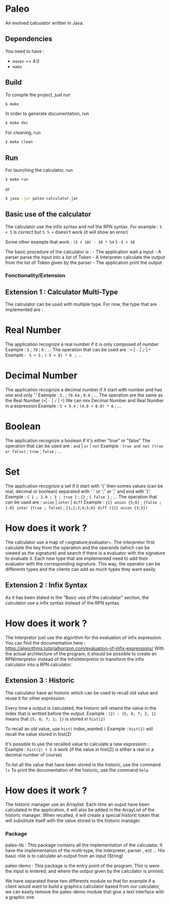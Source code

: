 # Paleo

An evolved calculator written in Java.

## Dependencies

You need to have :

* `maven` >= 4.0
* `make`
 
## Build

To compile the project, just run

```zsh
$ make
```

In order to generate documentation, run

```zsh
$ make doc
```

For cleaning, run

```zsh
$ make clean
```

## Run

For launching the calculator, run

```zsh
$ make run
```

or

```zsh
$ java -jar paleo-calculator.jar
```

## Basic use of the calculator

The calculator use the infix syntax and not the RPN syntax.
For example : 
` 5 + 5 ` is correct but
` 5 5 + ` doesn't work (it will show an error) 

Some other example that work :
` (5 + 10) - 10 * 54 `
` 5 `
` -5 + 10 `

The basic procedure of the calculator is :
	- The application wait a input
	- A parser parse the input into a list of Token 
	- A Interpreter calculate the output from the list of Token given by the parser
	- The application print the output

### Fonctionality/Extension 
## Extension 1 : Calculator Multi-Type

The calculator can be used with multiple type. 
For now, the type that are implemented are :

# Real Number 

The application recognize a real number if it is only composed of number
Example : `5` ; `78` ; `0` ; ...
The operation that can be used are : `+` | `-` | `/` | `*`
Example : ` 5 + 5` ; `(-5 + 8) * 6 ` ; ...

# Decimal Number 

The application recognize a decimal number if it start with number and has one and only '.'
Exemple : `5.` ; `78.64` ; `0.0` ; ...
The operation are the same as the Real Number (`+`| `-` | `/` | `*`)
We can mix Decimal Number and Real Number in a expression
Example : ` 5 + 5.4 ` ; ` (4.0 + 8.0) * 6 ` ; ...


# Boolean 

The application recognize a boolean if it's either "true" or "false"
The operation that can be used are : `and` | `or` | `not`
Example : ` true and not (true or false) ` ; ` true ` ; ` false ` ; ...

# Set

The application recognize a set if it start with '{' then somes values 
(can be real, decimal or boolean) separated with ' ' or ';' or ',' and end with '}'.
Exemple : ` { 1 ; 2.0 ; 3 ; true } ` ; `{}` ; `{ false }` ; ...
The operation that can be used are : `union` | `inter` | `diff`
Example : `{1} union {5;6}` ; `{false ; 1.0} inter {true ; false}` ; `{1;2;3;4;5;6} diff ({1} union {3;5})`

# How does it work ?

The calculator use a map of <signature;evaluator>. The interpretor first calculate the key from the operation and 
the operands (which can be viewed as the signature) and search if there is a evaluator with the signature to evaluate it.
Each new type that are implemented need to add their evaluator with the corresponding signature. 
This way, the operator can be differents types and the clients can add as much types they want easily.

## Extension 2 : Infix Syntax 

As it has been stated in the "Basic use of the calculator" section, the calculator use a infix syntax instead of
the RPN syntax.

# How does it work ?

The Interpretor just use the algorithm for the evaluation of infix expression. 
You can find the documentation here : https://algorithms.tutorialhorizon.com/evaluation-of-infix-expressions/ 
With the actual architecture of the program, it should be possible to create an RPNInterpretor instead of the 
InfixInterpretor to transform the infix calculator into a RPN calculator.

## Extension 3 : Historic

The calculator have an historic which can be used to recall old value and reuse it for other expression.

Every time a output is calculated, the historic will retains the value in the index that is writted before the output.
Example : `(2) : {5; 6; 7; 2; 1}` means that `{5; 6; 7; 2; 1}` is stored in `hist(2)`

To recall an old value, use `hist(` index_wanted `)`
Example : `hist(2)` will recall the value stored in hist(2)

It's possible to use the recalled value to calculate a new expression :
Example : `hist(2) + 5.0` work (if the value in hist(2) is either a real or a decimal number of course) 
 
To list all the value that have been stored in the historic, use the command `ls`
To print the documentation of the historic, use the command `help`

# How does it work ?

The historic manager use an Arraylist. Each time an ouput have been calculated in the application, it will also be added
in the ArrayList of the historic manager. When recalled, it will create a special historic token that will substitute itself with
the value stored in the historic manager.

### Package 
paleo-lib : This package contains all the implementation of the calculator. It have the implementation of the multi-type,
the interpreter, parser , ect ... His basic rôle is to calculate an output from an input (String) 

paleo-demo : This package is the entry point of the program. This is were the input is entered, and where the output given by
the calculator is printed.

We have separated these two differents module so that for example if a client would want to build a graphics calculator based 
from our calculator, we can easily remove the paleo-demo module that give a text interface with a graphic one. 







